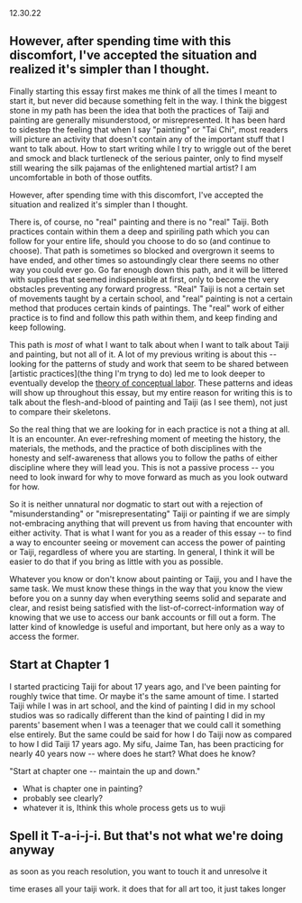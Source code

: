 ---
---

12.30.22

## However, after spending time with this discomfort, I've accepted the situation and realized it's simpler than I thought.

Finally starting this essay first makes me think of all the times I meant to start it, but never did because something felt in the way. I think the biggest stone in my path has been the idea that both the practices of Taiji and painting are generally misunderstood, or misrepresented. It has been hard to sidestep the feeling that when I say "painting" or "Tai Chi", most readers will picture an activity that doesn't contain any of the important stuff that I want to talk about. How to start writing while I try to wriggle out of the beret and smock and black turtleneck of the serious painter, only to find myself still wearing  the silk pajamas of the enlightened martial artist? I am uncomfortable in both of those outfits.

However, after spending time with this discomfort, I've accepted the situation and realized it's simpler than I thought.

There is, of course, no "real" painting and there is no "real" Taiji. Both practices contain within them a deep and spiriling path which you can follow for your entire life, should you choose to do so (and continue to choose). That path is sometimes so blocked and overgrown it seems to have ended, and other times so astoundingly clear there seems no other way you could ever go. Go far enough down this path, and it will be littered with supplies that seemed indispensible at first, only to become the very obstacles preventing any forward progress. "Real" Taiji is not a certain set of movements taught by a certain school, and "real" painting is not a certain method that produces certain kinds of paintings. The "real" work of either practice is to find and follow this path within them, and keep finding and keep following.

This path is *most* of what I want to talk about when I want to talk about Taiji and painting, but not all of it. A lot of my previous writing is about this -- looking for the patterns of study and work that seem to be shared between [artistic practices](the thing I'm tryng to do) led me to look deeper to eventually develop the [theory of conceptual labor](http://conceptuallabor.com/). These patterns and ideas will show up throughout this essay, but my entire reason for writing this is to talk about the flesh-and-blood of painting and Taiji (as I see them), not just to compare their skeletons. 

So the real thing that we are looking for in each practice is not a thing at all. It is an encounter. An ever-refreshing moment of meeting the history, the materials, the methods, and the practice of both disciplines with the honesty and self-awareness that allows you to follow the paths of either discipline where they will lead you. This is not a passive process -- you need to look inward for why to move forward as much as you look outward for how.

So it is neither unnatural nor dogmatic to start out with a rejection of "misunderstanding" or "misrepresentating" Taiji or painting if we are simply not-embracing anything that will prevent us from having that encounter with either activity. That is what I want for you as a reader of this essay -- to find a way to encounter seeing or movement can access the power of painting or Taiji, regardless of where you are starting. In general, I think it will be easier to do that if you bring as little with you as possible.

Whatever you know or don't know about painting or Taiji, you and I have the same task. We must know these things in the way that you know the view before you on a sunny day when everything seems solid and separate and clear, and resist being satisfied with the list-of-correct-information way of knowing that we use to access our bank accounts or fill out a form. The latter kind of knowledge is useful and important, but here only as a way to access the former.
 

## Start at Chapter 1

I started practicing Taiji for about 17 years ago, and I've been painting for roughly twice that time. Or maybe it's the same amount of time. I started Taiji while I was in art school, and the kind of painting I did in my school studios was so radically different than the kind of painting I did in my parents' basement when I was a teenager that we could call it something else entirely. But the same could be said for how I do Taiji now as compared to how I did Taiji 17 years ago. My sifu, Jaime Tan, has been practicing for nearly 40 years now -- where does he start? What does he know?

"Start at chapter one -- maintain the up and down."

* What is chapter one in painting?
* probably see clearly?
* whatever it is, Ithink this whole process gets us to wuji

## Spell it T-a-i-j-i. But that's not what we're doing anyway

as soon as you reach resolution, you want to touch it and unresolve it

time erases all your taiji work. it does that for all art too, it just takes longer